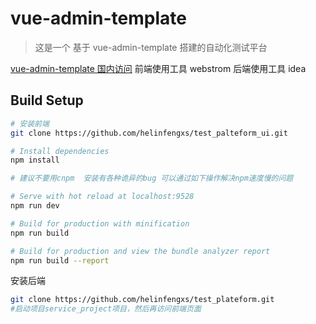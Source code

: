 # vue-admin-template

> 这是一个 基于 vue-admin-template 搭建的自动化测试平台 

[vue-admin-template 国内访问](https://panjiachen.gitee.io/vue-admin-template)
前端使用工具 webstrom
后端使用工具 idea




## Build Setup

```bash
# 安装前端
git clone https://github.com/helinfengxs/test_palteform_ui.git

# Install dependencies
npm install

# 建议不要用cnpm  安装有各种诡异的bug 可以通过如下操作解决npm速度慢的问题

# Serve with hot reload at localhost:9528
npm run dev

# Build for production with minification
npm run build

# Build for production and view the bundle analyzer report
npm run build --report
```
安装后端
```bash
git clone https://github.com/helinfengxs/test_plateform.git
#启动项目service_project项目，然后再访问前端页面


